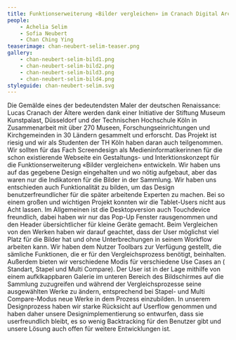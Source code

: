 ```yaml
---
title: Funktionserweiterung «Bilder vergleichen» im Cranach Digital Archive
people:
    - Achelia Selim
    - Sofia Neubert
    - Chan Ching Ying
teaserimage: chan-neubert-selim-teaser.png
gallery:
    - chan-neubert-selim-bild1.png
    - chan-neubert-selim-bild2.png
    - chan-neubert-selim-bild3.png
    - chan-neubert-selim-bild4.png
styleguide: chan-neubert-selim.svg
---
```


Die Gemälde eines der bedeutendsten Maler der deutschen Renaissance: Lucas Cranach der Ältere werden dank einer Initiative der Stiftung Museum Kunstpalast, Düsseldorf und der Technischen Hochschule Köln in Zusammenarbeit mit über 270 Museen, Forschungseinrichtungen und Kirchgemeinden in 30 Ländern gesammelt und erforscht. Das Projekt ist riesig und wir als Studenten der TH Köln haben daran auch teilgenommen. 
Wir sollten für das Fach Screendesign als Medieninformatikerinnen für die schon existierende Webseite ein Gestaltungs- und Interktionskonzept für die Funktionserweiterung «Bilder vergleichen» entwickeln. Wir haben uns auf das gegebene Design eingehalten und wo nötig aufgebaut, aber das waren nur die Indikatoren für die Bilder in der Sammlung. Wir haben uns entschieden auch Funktionalität zu bilden, um das Design benutzerfreundlicher für die später arbeitende Experten zu  machen. Bei so einem großen und wichtigen Projekt konnten wir die Tablet-Users nicht aus Acht lassen. Im Allgemeinen ist die Desktopversion auch Touchdevice freundlich, dabei haben wir nur das Pop-Up Fenster rausgenommen und den Header übersichtlicher für kleine Geräte gemacht. 
Beim Vergleichen von den Werken haben wir darauf geachtet, dass der User möglichst viel Platz für die Bilder hat und ohne Unterbrechungen in seinem Workflow arbeiten kann. Wir haben dem Nutzer Toolbars zur Verfügung gestellt, die sämliche Funktionen, die er für den Vergleichsprozess benötigt, beinhalten. Außerdem bieten wir verschiedene Modis für verschiedene Use Cases an ( Standart, Stapel und Multi Compare). Der User ist in der Lage mithilfe von einem aufklkappbaren Galerie im unteren Bereich des Bildschirmes auf die Sammlung zuzugreifen und während der Vergleichsprozesse seine ausgewählten Werke zu ändern, entsprechend bei Stapel- und Multi Compare-Modus neue Werke in dem Prozess einzubilden. 
In unserem Designprozess haben wir starke Rücksicht auf Userflow genommen und haben daher unsere Designimplementierung so entwurfen, dass sie userfreundlich bleibt, es so wenig Backtracking für den Benutzer gibt und unsere Lösung auch offen für weitere Entwicklungen ist. 

